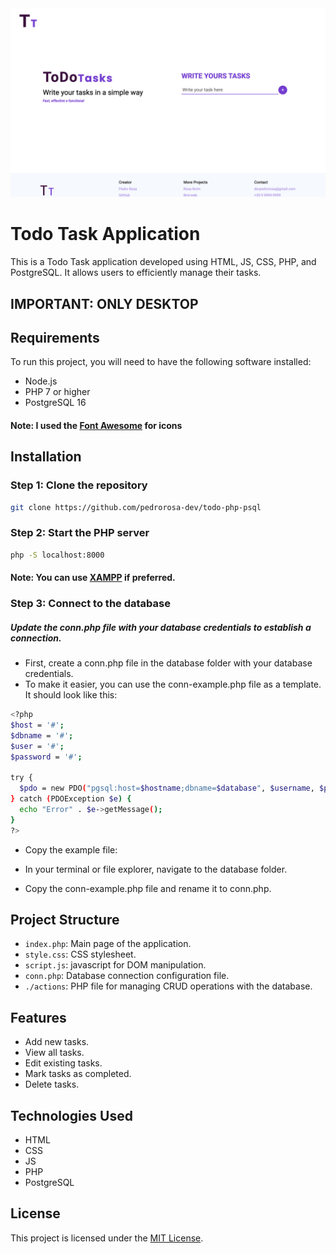 <img src="/assets/images/homeScreen.png" alt="home screen" width="">

# Todo Task Application

This is a Todo Task application developed using HTML, JS, CSS, PHP, and PostgreSQL. It allows users to efficiently manage their tasks.

## IMPORTANT: ONLY DESKTOP

## Requirements

To run this project, you will need to have the following software installed:

- Node.js
- PHP 7 or higher
- PostgreSQL 16

#### **Note**: I used the [Font Awesome](https://fontawesome.com/) for icons

## Installation

### Step 1: Clone the repository

```bash
git clone https://github.com/pedrorosa-dev/todo-php-psql
```

### Step 2: Start the PHP server

```bash
php -S localhost:8000
```

#### **Note**: You can use [XAMPP](https://www.apachefriends.org/pt_br/index.html) if preferred.

### Step 3: Connect to the database

##### Update the conn.php file with your database credentials to establish a connection.

- First, create a conn.php file in the database folder with your database credentials.
- To make it easier, you can use the conn-example.php file as a template. It should look like this:

```bash
<?php
$host = '#';
$dbname = '#';
$user = '#';
$password = '#';

try {
  $pdo = new PDO("pgsql:host=$hostname;dbname=$database", $username, $password);
} catch (PDOException $e) {
  echo "Error" . $e->getMessage();
}
?>
```

- Copy the example file:

- In your terminal or file explorer, navigate to the database folder.
- Copy the conn-example.php file and rename it to conn.php.

## Project Structure

- `index.php`: Main page of the application.
- `style.css`: CSS stylesheet.
- `script.js`: javascript for DOM manipulation.
- `conn.php`: Database connection configuration file.
- `./actions`: PHP file for managing CRUD operations with the database.

## Features

- Add new tasks.
- View all tasks.
- Edit existing tasks.
- Mark tasks as completed.
- Delete tasks.

## Technologies Used

- HTML
- CSS
- JS
- PHP
- PostgreSQL

## License

This project is licensed under the [MIT License](LICENSE).
